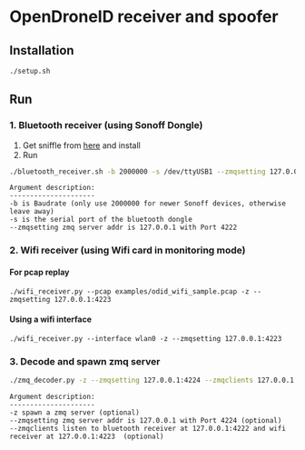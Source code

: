 # OpenDroneID receiver and spoofer

## Installation
```bash
./setup.sh
```

## Run

### 1. Bluetooth receiver (using Sonoff Dongle)
1. Get sniffle from [here](https://github.com/bkerler/sniffle) and install
2. Run 
```bash
./bluetooth_receiver.sh -b 2000000 -s /dev/ttyUSB1 --zmqsetting 127.0.0.1:4222
```
```
Argument description:
---------------------
-b is Baudrate (only use 2000000 for newer Sonoff devices, otherwise leave away)
-s is the serial port of the bluetooth dongle
--zmqsetting zmq server addr is 127.0.0.1 with Port 4222
```

### 2. Wifi receiver (using Wifi card in monitoring mode)
#### For pcap replay
```
./wifi_receiver.py --pcap examples/odid_wifi_sample.pcap -z --zmqsetting 127.0.0.1:4223
```

#### Using a wifi interface
```
./wifi_receiver.py --interface wlan0 -z --zmqsetting 127.0.0.1:4223
```

### 3. Decode and spawn zmq server
```bash
./zmq_decoder.py -z --zmqsetting 127.0.0.1:4224 --zmqclients 127.0.0.1:4222,127.0.0.1:4223
```
```
Argument description:
---------------------
-z spawn a zmq server (optional)
--zmqsetting zmq server addr is 127.0.0.1 with Port 4224 (optional)
--zmqclients listen to bluetooth receiver at 127.0.0.1:4222 and wifi receiver at 127.0.0.1:4223  (optional)
```